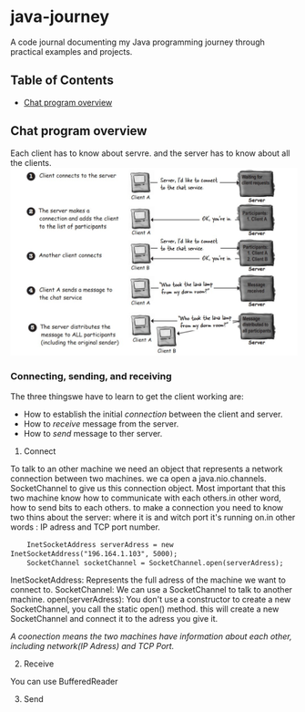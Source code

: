 # java-journey

A code journal documenting my Java programming journey through practical examples and projects.

## Table of Contents

- [Chat program overview](#chat-program-overview)

## Chat program overview

Each client has to know about servre. and the server has to know about all the clients.
![Alt text](../../ressources/chatProgram_howItWorks.jpg "File Writer Class")

### Connecting, sending, and receiving

The three thingswe have to learn to get the client working are:

- How to establish the initial _connection_ between the client and server.
- How to _receive_ message from the server.
- How to _send_ message to ther server.

1. Connect

To talk to an other machine we need an object that represents a network connection between two machines. we ca open a java.nio.channels. SocketChannel to give us this connection object.
Most important that this two machine know how to communicate with each others.in other word, how to send bits to each others.
to make a connection you need to know two thins about the server: where it is and witch port it's running on.in other words : IP adress and TCP port number.

```
    InetSocketAddress serverAdress = new InetSocketAddress("196.164.1.103", 5000);
    SocketChannel socketChannel = SocketChannel.open(serverAdress);
```

InetSocketAddress: Represents the full adress of the machine we want to connect to.
SocketChannel: We can use a SocketChannel to talk to another machine.
open(serverAdress): You don't use a constructor to create a new SocketChannel, you call the static open() method. this will create a new SocketChannel and connect it to the adress you give it.

_A coonection means the two machines have information about each other, including network(IP Adress) and TCP Port._

2. Receive

You can use BufferedReader

3. Send
